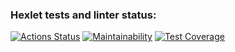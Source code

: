 ### Hexlet tests and linter status:
[![Actions Status](https://github.com/IamUnranked/frontend-project-46/workflows/hexlet-check/badge.svg)](https://github.com/IamUnranked/frontend-project-46/actions)
[![Maintainability](https://api.codeclimate.com/v1/badges/cd6552c8f76f8a134e5b/maintainability)](https://codeclimate.com/github/IamUnranked/frontend-project-46/maintainability)
[![Test Coverage](https://api.codeclimate.com/v1/badges/cd6552c8f76f8a134e5b/test_coverage)](https://codeclimate.com/github/IamUnranked/frontend-project-46/test_coverage)
